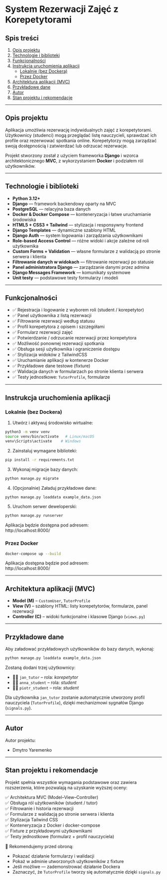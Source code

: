 # System Rezerwacji Zajęć z Korepetytorami

## Spis treści

1. [Opis projektu](#opis-projektu)  
2. [Technologie i biblioteki](#technologie-i-biblioteki)  
3. [Funkcjonalności](#funkcjonalności)  
4. [Instrukcja uruchomienia aplikacji](#instrukcja-uruchomienia-aplikacji)  
   - [Lokalnie (bez Dockera)](#lokalnie-bez-dockera)  
   - [Przez Docker](#przez-docker)  
5. [Architektura aplikacji (MVC)](#architektura-aplikacji-mvc)  
6. [Przykładowe dane](#przykładowe-dane)  
7. [Autor](#autor)  
8. [Stan projektu i rekomendacje](#stan-projektu-i-rekomendacje)  

---

## Opis projektu

Aplikacja umożliwia rezerwację indywidualnych zajęć z korepetytorami. Użytkownicy (studenci) mogą przeglądać listę nauczycieli, sprawdzać ich profile oraz rezerwować spotkania online. Korepetytorzy mogą zarządzać swoją dostępnością i zatwierdzać lub odrzucać rezerwacje.

Projekt stworzony został z użyciem frameworka **Django** i wzorca architektonicznego **MVC**, z wykorzystaniem **Docker** i podziałem ról użytkowników.

---

## Technologie i biblioteki

- **Python 3.12+**
- **Django** — framework backendowy oparty na MVC
- **PostgreSQL** — relacyjna baza danych
- **Docker & Docker Compose** — konteneryzacja i łatwe uruchamianie środowiska
- **HTML5 + CSS3 + Tailwind** — stylizacja i responsywny frontend
- **Django Templates** — dynamiczne szablony HTML
- **Django Auth** — system logowania i zarządzania użytkownikami
- **Role-based Access Control** — różne widoki i akcje zależne od roli użytkownika
- **Custom Forms + Validation** — własne formularze z walidacją po stronie serwera i klienta
- **Filtrowanie danych w widokach** — filtrowanie rezerwacji po statusie
- **Panel administratora Django** — zarządzanie danymi przez admina
- **Django Messages Framework** — komunikaty systemowe
- **Unit testy** — podstawowe testy formularzy i modeli

---

## Funkcjonalności

- ✅ Rejestracja i logowanie z wyborem roli (student / korepetytor)
- ✅ Panel użytkownika z listą rezerwacji
- ✅ Filtrowanie rezerwacji według statusu
- ✅ Profil korepetytora z opisem i szczegółami
- ✅ Formularz rezerwacji zajęć
- ✅ Potwierdzanie / odrzucanie rezerwacji przez korepetytora
- ✅ Możliwość ponownej rezerwacji spotkania
- ✅ Obsługa sesji użytkownika i ograniczenie dostępu
- ✅ Stylizacja widoków z TailwindCSS
- ✅ Uruchamianie aplikacji w kontenerze Docker
- ✅ Przykładowe dane testowe (fixture)
- ✅ Walidacja danych w formularzach po stronie klienta i serwera
- ✅ Testy jednostkowe: `TutorProfile`, formularze

---

## Instrukcja uruchomienia aplikacji

### Lokalnie (bez Dockera)

1. Utwórz i aktywuj środowisko wirtualne:

```bash
python3 -m venv venv
source venv/bin/activate   # Linux/macOS
venv\Scripts\activate    # Windows
```

2. Zainstaluj wymagane biblioteki:

```bash
pip install -r requirements.txt
```

3. Wykonaj migracje bazy danych:

```bash
python manage.py migrate
```

4. (Opcjonalnie) Załaduj przykładowe dane:

```bash
python manage.py loaddata example_data.json
```

5. Uruchom serwer deweloperski:

```bash
python manage.py runserver
```

Aplikacja będzie dostępna pod adresem:  
http://localhost:8000/

### Przez Docker

```bash
docker-compose up --build
```

Aplikacja dostępna będzie pod adresem:  
http://localhost:8000/

---

## Architektura aplikacji (MVC)

- **Model (M)** – `CustomUser`, `TutorProfile`
- **View (V)** – szablony HTML: listy korepetytorów, formularze, panel rezerwacji
- **Controller (C)** – widoki funkcjonalne i klasowe Django (`views.py`)

---

## Przykładowe dane

Aby załadować przykładowych użytkowników do bazy danych, wykonaj:

```bash
python manage.py loaddata example_data.json
```

Zostaną dodani trzej użytkownicy:

- 👨‍🏫 `jan_tutor` – rola: *korepetytor*
- 👩‍🎓 `anna_student` – rola: *student*
- 👨‍🎓 `piotr_student` – rola: *student*

Dla użytkownika `jan_tutor` zostanie automatycznie utworzony profil nauczyciela (`TutorProfile`), dzięki mechanizmowi sygnałów Django (`signals.py`).

---

## Autor

Autor projektu:  
- Dmytro Yaremenko

---

## Stan projektu i rekomendacje

Projekt spełnia wszystkie wymagania podstawowe oraz zawiera rozszerzenia, które pozwalają na uzyskanie wyższej oceny:

✅ Architektura MVC (Model–View–Controller)  
✅ Obsługa ról użytkowników (student / tutor)  
✅ Filtrowanie i historia rezerwacji  
✅ Formularze z walidacją po stronie serwera i klienta  
✅ Stylizacja Tailwind CSS  
✅ Konteneryzacja z Docker i docker-compose  
✅ Fixture z przykładowymi użytkownikami  
✅ Testy jednostkowe (formularz + profil nauczyciela)

🎯 Rekomendujemy przed obroną:
- Pokazać działanie formularzy i walidacji
- Pokaż w adminie utworzonych użytkowników z fixture
- Jeśli możliwe — zademonstrować działanie Dockera
- Zaznaczyć, że `TutorProfile` tworzy się automatycznie dzięki `signals.py`
